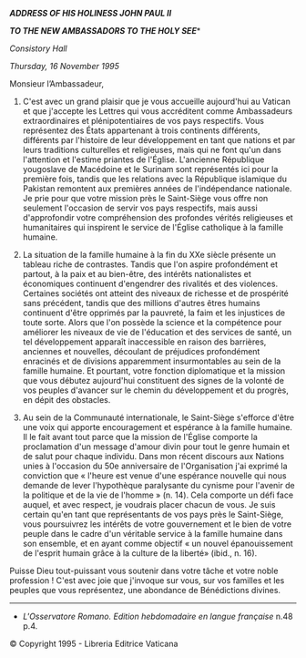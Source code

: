***ADDRESS OF HIS HOLINESS JOHN PAUL II***

***TO THE NEW AMBASSADORS TO THE HOLY SEE****

*Consistory Hall*

*Thursday, 16 November 1995*

Monsieur l’Ambassadeur,

1. C'est avec un grand plaisir que je vous accueille aujourd'hui au Vatican et que j'accepte les Lettres qui vous accréditent comme Ambassadeurs extraordinaires et plénipotentiaires de vos pays respectifs. Vous représentez des États appartenant à trois continents différents, différents par l'histoire de leur développement en tant que nations et par leurs traditions culturelles et religieuses, mais qui ne font qu'un dans l'attention et l'estime priantes de l'Église. L'ancienne République yougoslave de Macédoine et le Surinam sont représentés ici pour la première fois, tandis que les relations avec la République islamique du Pakistan remontent aux premières années de l'indépendance nationale. Je prie pour que votre mission près le Saint-Siège vous offre non seulement l'occasion de servir vos pays respectifs, mais aussi d'approfondir votre compréhension des profondes vérités religieuses et humanitaires qui inspirent le service de l'Église catholique à la famille humaine.

2. La situation de la famille humaine à la fin du XXe siècle présente un tableau riche de contrastes. Tandis que l'on aspire profondément et partout, à la paix et au bien-être, des intérêts nationalistes et économiques continuent d'engendrer des rivalités et des violences. Certaines sociétés ont atteint des niveaux de richesse et de prospérité sans précédent, tandis que des millions d'autres êtres humains continuent d'être opprimés par la pauvreté, la faim et les injustices de toute sorte. Alors que l'on possède la science et la compétence pour améliorer les niveaux de vie de l'éducation et des services de santé, un tel développement apparaît inaccessible en raison des barrières, anciennes et nouvelles, découlant de préjudices profondément enracinés et de divisions apparemment insurmontables au sein de la famille humaine. Et pourtant, votre fonction diplomatique et la mission que vous débutez aujourd'hui constituent des signes de la volonté de vos peuples d'avancer sur le chemin du développement et du progrès, en dépit des obstacles.

3. Au sein de la Communauté internationale, le Saint-Siège s'efforce d'être une voix qui apporte encouragement et espérance à la famille humaine. Il le fait avant tout parce que la mission de l'Église comporte la proclamation d'un message d'amour divin pour tout le genre humain et de salut pour chaque individu. Dans mon récent discours aux Nations unies à l'occasion du 50e anniversaire de l'Organisation j'ai exprimé la conviction que « l'heure est venue d'une espérance nouvelle qui nous demande de lever l'hypothèque paralysante du cynisme pour l'avenir de la politique et de la vie de l'homme » (n. 14). Cela comporte un défi face auquel, et avec respect, je voudrais placer chacun de vous. Je suis certain qu'en tant que représentants de vos pays près le Saint-Siège, vous poursuivrez les intérêts de votre gouvernement et le bien de votre peuple dans le cadre d'un véritable service à la famille humaine dans son ensemble, et en ayant comme objectif « un nouvel épanouissement de l'esprit humain grâce à la culture de la liberté» (ibid., n. 16).

Puisse Dieu tout-puissant vous soutenir dans votre tâche et votre noble profession ! C'est avec joie que j'invoque sur vous, sur vos familles et les peuples que vous représentez, une abondance de Bénédictions divines.

* * *

* *L'Osservatore Romano. Edition hebdomadaire en langue française* n.48 p.4.

© Copyright 1995 - Libreria Editrice Vaticana